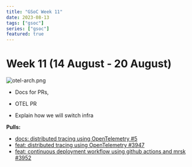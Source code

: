 ```yaml
---
title: "GSoC Week 11"
date: 2023-08-13
tags: ["gsoc"]
series: ["gsoc"]
featured: true
---
```



# Week 11 (14 August - 20 August)


![otel-arch.png](/images/gsoc/otel-arch.png)

- Docs for PRs,

- OTEL PR 

- Explain how we will switch infra





**Pulls:**

- [docs: distributed tracing using OpenTelemetry #5](https://github.com/CircuitVerse/infra/pull/5)
- [feat: distributed tracing using OpenTelemetry #3947](https://github.com/CircuitVerse/CircuitVerse/pull/3947)
- [feat: continuous deployment workflow using github actions and mrsk #3952](https://github.com/CircuitVerse/CircuitVerse/pull/3952)


